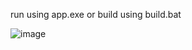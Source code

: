 run using app.exe or build using build.bat

![image](https://user-images.githubusercontent.com/64204441/218326614-559020c6-74da-4857-b71b-dfd54a7d1e47.png)

